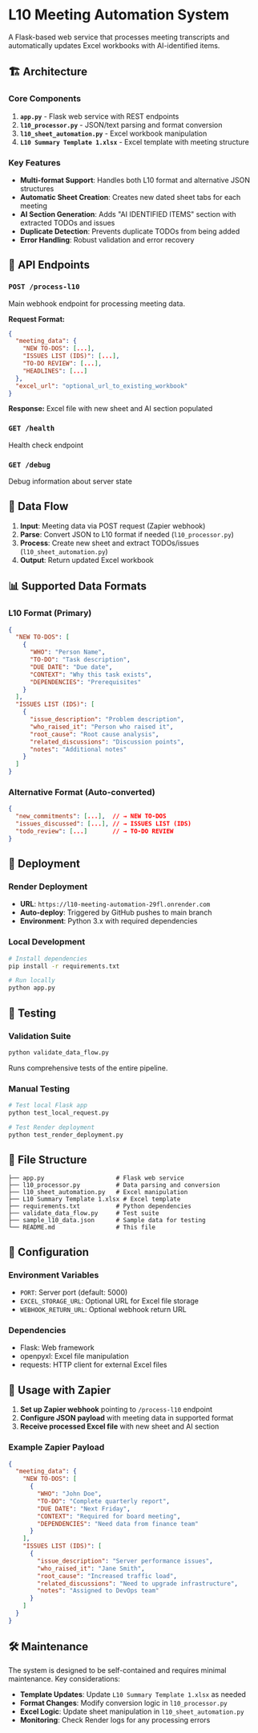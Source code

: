 # L10 Meeting Automation System

A Flask-based web service that processes meeting transcripts and automatically updates Excel workbooks with AI-identified items.

## 🏗️ Architecture

### Core Components

1. **`app.py`** - Flask web service with REST endpoints
2. **`l10_processor.py`** - JSON/text parsing and format conversion  
3. **`l10_sheet_automation.py`** - Excel workbook manipulation
4. **`L10 Summary Template 1.xlsx`** - Excel template with meeting structure

### Key Features

- **Multi-format Support**: Handles both L10 format and alternative JSON structures
- **Automatic Sheet Creation**: Creates new dated sheet tabs for each meeting
- **AI Section Generation**: Adds "AI IDENTIFIED ITEMS" section with extracted TODOs and issues
- **Duplicate Detection**: Prevents duplicate TODOs from being added
- **Error Handling**: Robust validation and error recovery

## 📡 API Endpoints

### `POST /process-l10`
Main webhook endpoint for processing meeting data.

**Request Format:**
```json
{
  "meeting_data": {
    "NEW TO-DOS": [...],
    "ISSUES LIST (IDS)": [...],
    "TO-DO REVIEW": [...],
    "HEADLINES": [...]
  },
  "excel_url": "optional_url_to_existing_workbook"
}
```

**Response:** Excel file with new sheet and AI section populated

### `GET /health`
Health check endpoint

### `GET /debug`
Debug information about server state

## 🔄 Data Flow

1. **Input**: Meeting data via POST request (Zapier webhook)
2. **Parse**: Convert JSON to L10 format if needed (`l10_processor.py`)
3. **Process**: Create new sheet and extract TODOs/issues (`l10_sheet_automation.py`)
4. **Output**: Return updated Excel workbook

## 📊 Supported Data Formats

### L10 Format (Primary)
```json
{
  "NEW TO-DOS": [
    {
      "WHO": "Person Name",
      "TO-DO": "Task description",
      "DUE DATE": "Due date",
      "CONTEXT": "Why this task exists",
      "DEPENDENCIES": "Prerequisites"
    }
  ],
  "ISSUES LIST (IDS)": [
    {
      "issue_description": "Problem description",
      "who_raised_it": "Person who raised it",
      "root_cause": "Root cause analysis",
      "related_discussions": "Discussion points",
      "notes": "Additional notes"
    }
  ]
}
```

### Alternative Format (Auto-converted)
```json
{
  "new_commitments": [...],  // → NEW TO-DOS
  "issues_discussed": [...], // → ISSUES LIST (IDS)
  "todo_review": [...]       // → TO-DO REVIEW
}
```

## 🚀 Deployment

### Render Deployment
- **URL**: `https://l10-meeting-automation-29fl.onrender.com`
- **Auto-deploy**: Triggered by GitHub pushes to main branch
- **Environment**: Python 3.x with required dependencies

### Local Development
```bash
# Install dependencies
pip install -r requirements.txt

# Run locally
python app.py
```

## 🧪 Testing

### Validation Suite
```bash
python validate_data_flow.py
```
Runs comprehensive tests of the entire pipeline.

### Manual Testing
```bash
# Test local Flask app
python test_local_request.py

# Test Render deployment  
python test_render_deployment.py
```

## 📁 File Structure

```
├── app.py                    # Flask web service
├── l10_processor.py          # Data parsing and conversion
├── l10_sheet_automation.py   # Excel manipulation
├── L10 Summary Template 1.xlsx # Excel template
├── requirements.txt          # Python dependencies
├── validate_data_flow.py     # Test suite
├── sample_l10_data.json      # Sample data for testing
└── README.md                 # This file
```

## 🔧 Configuration

### Environment Variables
- `PORT`: Server port (default: 5000)
- `EXCEL_STORAGE_URL`: Optional URL for Excel file storage
- `WEBHOOK_RETURN_URL`: Optional webhook return URL

### Dependencies
- Flask: Web framework
- openpyxl: Excel file manipulation
- requests: HTTP client for external Excel files

## 🎯 Usage with Zapier

1. **Set up Zapier webhook** pointing to `/process-l10` endpoint
2. **Configure JSON payload** with meeting data in supported format
3. **Receive processed Excel file** with new sheet and AI section

### Example Zapier Payload
```json
{
  "meeting_data": {
    "NEW TO-DOS": [
      {
        "WHO": "John Doe",
        "TO-DO": "Complete quarterly report",
        "DUE DATE": "Next Friday",
        "CONTEXT": "Required for board meeting",
        "DEPENDENCIES": "Need data from finance team"
      }
    ],
    "ISSUES LIST (IDS)": [
      {
        "issue_description": "Server performance issues",
        "who_raised_it": "Jane Smith",
        "root_cause": "Increased traffic load",
        "related_discussions": "Need to upgrade infrastructure",
        "notes": "Assigned to DevOps team"
      }
    ]
  }
}
```

## 🛠️ Maintenance

The system is designed to be self-contained and requires minimal maintenance. Key considerations:

- **Template Updates**: Update `L10 Summary Template 1.xlsx` as needed
- **Format Changes**: Modify conversion logic in `l10_processor.py` 
- **Excel Logic**: Update sheet manipulation in `l10_sheet_automation.py`
- **Monitoring**: Check Render logs for any processing errors
